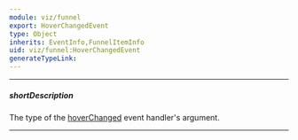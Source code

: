 ```yaml
---
module: viz/funnel
export: HoverChangedEvent
type: Object
inherits: EventInfo,FunnelItemInfo
uid: viz/funnel:HoverChangedEvent
generateTypeLink: 
---
```

---
##### shortDescription
The type of the [hoverChanged]({basewidgetpath}/Events/#hoverChanged) event handler's argument.

---
<!-- Description goes here -->